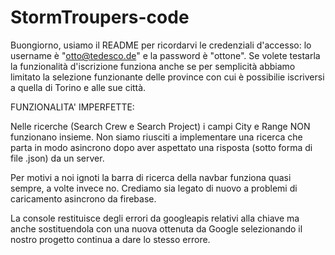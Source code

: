# StormTroupers-code

Buongiorno,
usiamo il README per ricordarvi le credenziali d'accesso: lo username è "otto@tedesco.de" e la password è "ottone".
Se volete testarla la funzionalità d'iscrizione funziona anche se per semplicità abbiamo limitato la selezione funzionante delle
province con cui è possibilie iscriversi a quella di Torino e alle sue città.

FUNZIONALITA' IMPERFETTE:

Nelle ricerche (Search Crew e Search Project) i campi City e Range NON funzionano insieme. Non siamo riusciti a implementare una ricerca
che parta in modo asincrono dopo aver aspettato una risposta (sotto forma di file .json) da un server.

Per motivi a noi ignoti la barra di ricerca della navbar funziona quasi sempre, a volte invece no. Crediamo sia legato di nuovo a problemi
di caricamento asincrono da firebase.

La console restituisce degli errori da googleapis relativi alla chiave ma anche sostituendola con una nuova ottenuta da Google selezionando
il nostro progetto continua a dare lo stesso errore.